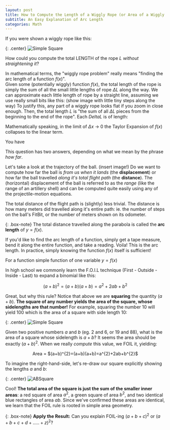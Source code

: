 ```yaml
---
layout: post
title: How to Compute the Length of a Wiggly Rope (or Area of a Wiggly Surface)
subtitle: An Easy Explanation of Arc Length
categories: Math
---
```


If you were shown a wiggly rope like this:

{: .center}
![Simple Square](/img/Square.png) 

How could you compute the total LENGTH of the rope $L$ _without straightening it_?

In mathematical terms, the "wiggly rope problem" really means "finding the arc length of a function $f(x)$".   
Given some (potentially wiggly) function $f(x)$, the total length of the rope is simply the sum of all the small little lengths of rope $\Delta L$ along the way.
We can approximate each little length of rope by a straight line, assuming we use really small bits like this:
(show image with little tiny steps along the way)
To justify this, any part of a wiggly rope looks flat if you zoom in close enough.
Then, the total length $L$ is "the sum of all $\Delta L$ pieces from the beginning to the end of the rope".
Each $Delta L$ is of length:





Mathematically speaking, in the limit of $\Delta x$ -> 0 the Taylor Expansion of $f(x)$ collapses to the linear term. 


You have 

This question has two answers, depending on what we mean by the phrase _how far_.

Let's take a look at the trajectory of the ball. 
(insert image!)
Do we want to compute how far the ball is _from us when it lands_ (the **displacement**) or how far the ball travelled _along it's total flight path_ (the **distance**). 
The (horizontal) displacement of the ball is referred to as the _range_ (like the range of an artillery shell) and can be computed quite easily using any of the projectile-motion equations.

The total distance of the flight path is (slightly) less trivial.
The distance is how many meters did travelled along it's entire path: ie. the number of steps on the ball's FitBit, or the number of meters shown on its odometer.

{: .box-note} 
The total distance travelled along the parabola is called the **arc length** of $y = f(x)$.

If you'd like to find the arc length of a function, simply get a tape measure, bend it along the entire function, and take a reading. Voila! This is the arc length. In practice, simply knowing the function $f(x)$ itself is sufficient!




For a function simple function of one variable $y=f(x)$






In high school we commonly learn the F.O.I.L technique (First - Outside - Inside - Last) to expand a binomial like this: <br />

$$(a+b)^{2}=(a+b)(a+b)=a^{2}+2ab+b^{2}$$

Great, but why this rule? Notice that above we are **squaring** the quantity $(a+b)$. 
**The square of any number yields the area of the square, whose sidelengths are that number!** 
For example, squaring the number 10 will yield 100 which is the area of a square with side length 10: <br />

{: .center}
![Simple Square](/img/Square.png)

Given two positive numbers $a$ and $b$ (eg. 2 and 6, or 19 and 88), what is the area of a square whose sidelength is $a+b$? It seems the area should be exactly $(a+b)^{2}$. When we really _compute_ this value, we FOIL it, yielding:
<p align='center'>
Area = $(a+b)^{2}=(a+b)(a+b)=a^{2}+2ab+b^{2}$
  </p>

To imagine the right-hand-side, let's re-draw our square explicitly showing the lengths $a$ and $b$: <br />

{: .center}
![ABSquare](/img/absquare.png)

Cool! **The total area of the square is just the sum of the smaller inner areas**: a red square of area $a^{2}$, a green square of area $b^{2}$, and two identical blue rectangles of area $ab$. 
Since we've confirmed these areas are identical, we learn that the FOIL rule is rooted in simple area geometry. <br /> 

{: .box-note} 
**Apply the Result:** Can you explain FOIL-ing $(a+b+c)^{2}$ or $(a+b+c+d+.....+z)^{2}$?






